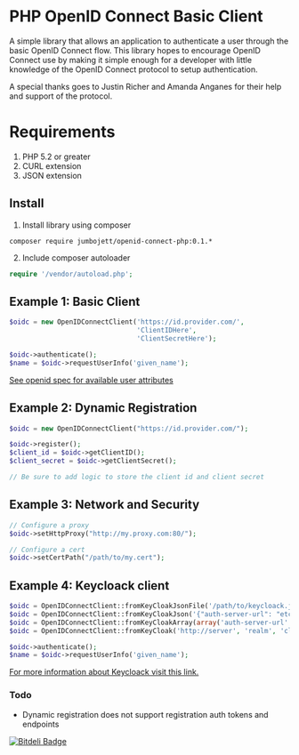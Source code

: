 PHP OpenID Connect Basic Client
========================
A simple library that allows an application to authenticate a user through the basic OpenID Connect flow.
This library hopes to encourage OpenID Connect use by making it simple enough for a developer with little knowledge of
the OpenID Connect protocol to setup authentication.

A special thanks goes to Justin Richer and Amanda Anganes for their help and support of the protocol.

# Requirements #
 1. PHP 5.2 or greater
 2. CURL extension
 3. JSON extension

## Install ##
 1. Install library using composer
```
composer require jumbojett/openid-connect-php:0.1.*
```
 2. Include composer autoloader
```php
require '/vendor/autoload.php';
```

## Example 1: Basic Client ##

```php
$oidc = new OpenIDConnectClient('https://id.provider.com/',
                                'ClientIDHere',
                                'ClientSecretHere');

$oidc->authenticate();
$name = $oidc->requestUserInfo('given_name');

```

[See openid spec for available user attributes][1]

## Example 2: Dynamic Registration ##

```php
$oidc = new OpenIDConnectClient("https://id.provider.com/");

$oidc->register();
$client_id = $oidc->getClientID();
$client_secret = $oidc->getClientSecret();

// Be sure to add logic to store the client id and client secret
```

## Example 3: Network and Security ##
```php
// Configure a proxy
$oidc->setHttpProxy("http://my.proxy.com:80/");

// Configure a cert
$oidc->setCertPath("/path/to/my.cert");
```

## Example 4: Keycloack client ##

```php
$oidc = OpenIDConnectClient::fromKeyCloakJsonFile('/path/to/keycloack.json');
$oidc = OpenIDConnectClient::fromKeyCloakJson('{"auth-server-url": "etc.."}');
$oidc = OpenIDConnectClient::fromKeyCloakArray(array('auth-server-url' => 'etc..'));
$oidc = OpenIDConnectClient::fromKeyCloak('http://server', 'realm', 'client', 'secret');

$oidc->authenticate();
$name = $oidc->requestUserInfo('given_name');
```

[For more information about Keycloack visit this link.][2]


### Todo ###
- Dynamic registration does not support registration auth tokens and endpoints

  [1]: http://openid.net/specs/openid-connect-basic-1_0-15.html#id_res
  [2]: http://www.keycloak.org/


[![Bitdeli Badge](https://d2weczhvl823v0.cloudfront.net/jumbojett/openid-connect-php/trend.png)](https://bitdeli.com/free "Bitdeli Badge")
